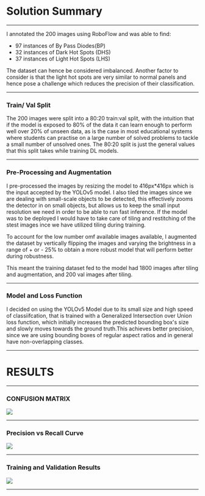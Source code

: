 # **Solution Summary**


---



I annotated the 200 images using RoboFlow and was able to find:
* 97 instances of By Pass Diodes(BP)
* 32 instances of Dark Hot Spots (DHS)
* 37 instances of Light Hot Spots (LHS)

The dataset can hence be considered imbalanced. Another factor to consider is that the light hot spots are very similar to normal panels and hence pose a challenge which reduces the precision of their classification.



---



### **Train/ Val Split**
The 200 images were split into a 80:20 train:val split, with the intuition that if the model is exposed to 80% of the data it can learn enough to perform well over 20% of unseen data, as is the case in most educational systems where students can practise on a large number of solved problems to tackle a small number of unsolved ones. The 80:20 split is just the general values that this split takes while training DL models.



---



### **Pre-Processing and Augmentation**
I pre-processed the images by resizing the model to 416px*416px which is the input accepted by the YOLOv5 model. I also tiled the images since we are dealing with small-scale objects to be detected, this effectively zooms the detector in on small objects, but allows us to keep the small input resolution we need in order to be able to run fast inference. If the model was to be deployed I would have to take care of tiling and restitching of the stest images ince we have utilized tiling during training.

To account for the low number omf available images available, I augmented the dataset by vertically flipping the images and varying the brightness in a range of + or - 25% to obtain a more robust model that will perform better during robustness.

This meant the training dataset fed to the model had 1800 images after tiling and augmentation, and 200 val images after tiling.


---


### **Model and Loss Function**

I decided on using the YOLOv5 Model due to its small size and high speed of classiifcation, that is trained with a Generalized Intersection over Union loss function, which initially increases the predicted bounding box's size and slowly moves towards the ground truth.This achieves better precision, since we are using bounding boxes of regular aspect ratios and in general have non-overlapping classes.


---


# **RESULTS**


---


### **CONFUSION MATRIX**
<img src='https://drive.google.com/uc?id=1Yiuqn9PipGX7FEx0GKemSauTfSf0tElv'>


---


### **Precision vs Recall Curve**
<img src='https://drive.google.com/uc?id=12p4TRUDz_2_tL-n-zb-p3jbsdqELzPrO'>


---


### **Training and Validation Results**
<img src='https://drive.google.com/uc?id=1FWv6ODXdoENxg4M6RX1w0CujNOE5nuNn'>


---

